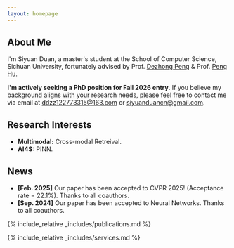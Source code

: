 ```yaml
---
layout: homepage
---
```


## About Me

I'm Siyuan Duan, a master's student at the School of Computer Science, Sichuan University, fortunately advised by Prof. [Dezhong Peng](https://cs.scu.edu.cn/info/1282/13563.htm) & Prof. [Peng Hu](https://penghu-cs.github.io).

**I'm actively seeking a PhD position for Fall 2026 entry.** If you believe my background aligns with your research needs, please feel free to contact me via email at ddzz122773315@163.com or siyuanduancn@gmail.com.

## Research Interests

- **Multimodal:** Cross-modal Retreival.
- **AI4S:** PINN.

## News

- **[Feb. 2025]** Our paper has been accepted to CVPR 2025! (Acceptance rate = 22.1%). Thanks to all coauthors.
- **[Sep. 2024]** Our paper has been accepted to Neural Networks. Thanks to all coauthors.

{% include_relative _includes/publications.md %}

{% include_relative _includes/services.md %}
